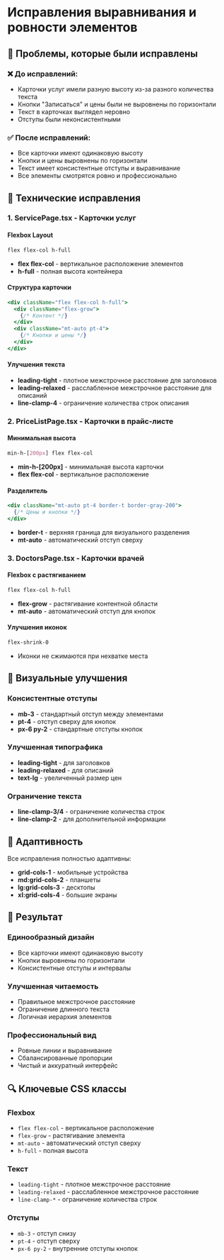 # Исправления выравнивания и ровности элементов

## 🎯 Проблемы, которые были исправлены

### ❌ **До исправлений:**
- Карточки услуг имели разную высоту из-за разного количества текста
- Кнопки "Записаться" и цены были не выровнены по горизонтали
- Текст в карточках выглядел неровно
- Отступы были неконсистентными

### ✅ **После исправлений:**
- Все карточки имеют одинаковую высоту
- Кнопки и цены выровнены по горизонтали
- Текст имеет консистентные отступы и выравнивание
- Все элементы смотрятся ровно и профессионально

## 🔧 Технические исправления

### 1. **ServicePage.tsx** - Карточки услуг

#### Flexbox Layout
```css
flex flex-col h-full
```
- **flex flex-col** - вертикальное расположение элементов
- **h-full** - полная высота контейнера

#### Структура карточки
```jsx
<div className="flex flex-col h-full">
  <div className="flex-grow">
    {/* Контент */}
  </div>
  <div className="mt-auto pt-4">
    {/* Кнопки и цены */}
  </div>
</div>
```

#### Улучшения текста
- **leading-tight** - плотное межстрочное расстояние для заголовков
- **leading-relaxed** - расслабленное межстрочное расстояние для описаний
- **line-clamp-4** - ограничение количества строк описания

### 2. **PriceListPage.tsx** - Карточки в прайс-листе

#### Минимальная высота
```css
min-h-[200px] flex flex-col
```
- **min-h-[200px]** - минимальная высота карточки
- **flex flex-col** - вертикальное расположение

#### Разделитель
```jsx
<div className="mt-auto pt-4 border-t border-gray-200">
  {/* Цены и кнопки */}
</div>
```
- **border-t** - верхняя граница для визуального разделения
- **mt-auto** - автоматический отступ сверху

### 3. **DoctorsPage.tsx** - Карточки врачей

#### Flexbox с растягиванием
```css
flex flex-col h-full
```
- **flex-grow** - растягивание контентной области
- **mt-auto** - автоматический отступ для кнопок

#### Улучшения иконок
```css
flex-shrink-0
```
- Иконки не сжимаются при нехватке места

## 🎨 Визуальные улучшения

### Консистентные отступы
- **mb-3** - стандартный отступ между элементами
- **pt-4** - отступ сверху для кнопок
- **px-6 py-2** - стандартные отступы кнопок

### Улучшенная типографика
- **leading-tight** - для заголовков
- **leading-relaxed** - для описаний
- **text-lg** - увеличенный размер цен

### Ограничение текста
- **line-clamp-3/4** - ограничение количества строк
- **line-clamp-2** - для дополнительной информации

## 📱 Адаптивность

Все исправления полностью адаптивны:
- **grid-cols-1** - мобильные устройства
- **md:grid-cols-2** - планшеты
- **lg:grid-cols-3** - десктопы
- **xl:grid-cols-4** - большие экраны

## 🌟 Результат

### Единообразный дизайн
- Все карточки имеют одинаковую высоту
- Кнопки выровнены по горизонтали
- Консистентные отступы и интервалы

### Улучшенная читаемость
- Правильное межстрочное расстояние
- Ограничение длинного текста
- Логичная иерархия элементов

### Профессиональный вид
- Ровные линии и выравнивание
- Сбалансированные пропорции
- Чистый и аккуратный интерфейс

## 🔍 Ключевые CSS классы

### Flexbox
- `flex flex-col` - вертикальное расположение
- `flex-grow` - растягивание элемента
- `mt-auto` - автоматический отступ сверху
- `h-full` - полная высота

### Текст
- `leading-tight` - плотное межстрочное расстояние
- `leading-relaxed` - расслабленное межстрочное расстояние
- `line-clamp-*` - ограничение количества строк

### Отступы
- `mb-3` - отступ снизу
- `pt-4` - отступ сверху
- `px-6 py-2` - внутренние отступы кнопок
